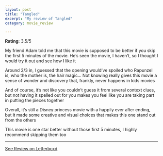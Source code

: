 ```yaml
---
layout: post
title: "Tangled"
excerpt: "My review of Tangled"
category: movie_review

---
```


**Rating:** 3.5/5

My friend Adam told me that this movie is supposed to be better if you skip the first 5 minutes of the movie. He’s seen the movie, I haven’t, so I thought I would try it out and see how I like it

Around 2/3 in, I guessed that the opening would’ve spoiled who Rapunzel is, who the mother is, the hair magic… Not knowing really gives this movie a sense of wonder and discovery that, frankly, never happens in kids movies

And of course, it’s not like you couldn’t guess it from several context clues, but not having it spelled out for you makes you feel like you are taking part in putting the pieces together

Overall, it’s still a Disney princess movie with a happily ever after ending, but it made some creative and visual choices that makes this one stand out from the others

This movie is one star better without those first 5 minutes, I highly recommend skipping them too

<hr>

[See Review on Letterboxd](https://boxd.it/26yn9X)
